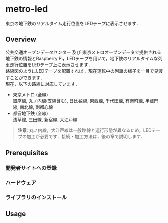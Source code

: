 # metro-led
東京の地下鉄のリアルタイム走行位置をLEDテープに表示させます．  

## Overview
公共交通オープンデータセンター 及び 東京メトロオープンデータで提供される地下鉄の情報とRaspberry Pi，LEDテープを用いて，地下鉄のリアルタイムな列車走行位置をLEDテープ上に表示させます．  
路線図のようにLEDテープを配置すれば，現在運転中の列車の様子を一目で見渡すことができます．  
現在，以下の路線に対応しています．  

- 東京メトロ (全線)  
銀座線, 丸ノ内線(支線含む), 日比谷線, 東西線, 千代田線, 有楽町線, 半蔵門線, 南北線, 副都心線
- 都営地下鉄 (全線)  
浅草線, 三田線, 新宿線, 大江戸線

> **注意**: 丸ノ内線，大江戸線は一般路線と運行形態が異なるため，LEDテープの加工が必要です．接続・加工方法は，後の章で説明します．

## Prerequisites
### 開発者サイトへの登録

### ハードウェア

### ライブラリのインストール

## Usage
